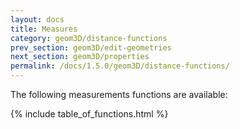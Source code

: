 ```yaml
---
layout: docs
title: Measures
category: geom3D/distance-functions
prev_section: geom3D/edit-geometries
next_section: geom3D/properties
permalink: /docs/1.5.0/geom3D/distance-functions/
---
```


The following measurements functions are available:

{% include table_of_functions.html %}
